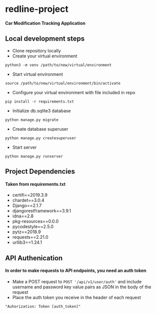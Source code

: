 # redline-project
#### Car Modification Tracking Application

## Local development steps

* Clone repository locally
* Create your virtual environment
```
python3 -m venv /path/to/new/virtual/environment
```
* Start virtual environment
```
source /path/to/new/virtual/environment/bin/activate
```
* Configure your virtual environment with file included in repo
```
pip install -r requirements.txt
```
* Initialize db.sqlite3 database
```
python manage.py migrate
```
* Create database superuser
```
python manage.py createsuperuser
```

* Start server
```
python manage.py runserver
```

## Project Dependencies
#### Taken from requirements.txt

* certifi==2019.3.9
* chardet==3.0.4
* Django==2.1.7
* djangorestframework==3.9.1
* idna==2.8
* pkg-resources==0.0.0
* pycodestyle==2.5.0
* pytz==2018.9
* requests==2.21.0
* urllib3==1.24.1

## API Authenication
#### In order to make requests to API endpoints, you need an auth token

* Make a POST request to `POST '/api/v1/user/auth'` and include username and password key value pairs as JSON in the body of the request
* Place the auth token you receive in the header of each request
```
"Auhorization: Token [auth_token]"
```
